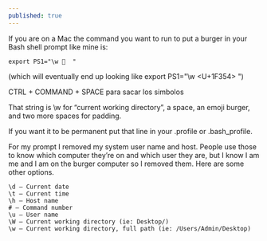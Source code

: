 ```yaml
---
published: true
---
```


If you are on a Mac the command you want to run to put a burger in your Bash shell prompt like mine is:

    export PS1="\w 🍔  " 
	
(which will eventually end up looking like
export PS1="\w <U+1F354>  ")

CTRL + COMMAND + SPACE para sacar los simbolos

That string is \w for “current working directory”, a space, an emoji burger, and two more spaces for padding.

If you want it to be permanent put that line in your .profile or .bash_profile.

For my prompt I removed my system user name and host. People use those to know which computer they’re on and which user they are, but I know I am me and I am on the burger computer so I removed them. Here are some other options.

    \d – Current date
    \t – Current time
    \h – Host name
    # – Command number
    \u – User name
    \W – Current working directory (ie: Desktop/)
    \w – Current working directory, full path (ie: /Users/Admin/Desktop)
